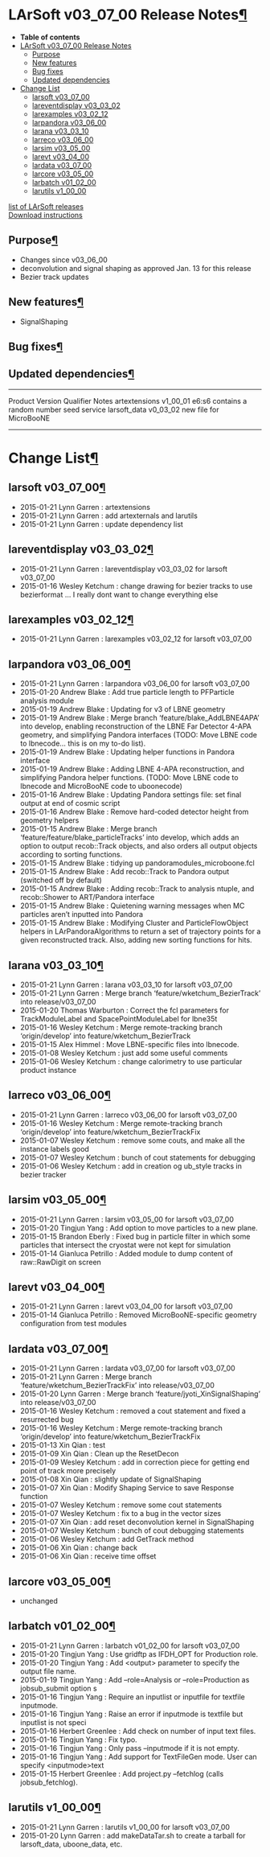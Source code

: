 LArSoft v03\_07\_00 Release Notes[¶](#LArSoft-v03_07_00-Release-Notes)
======================================================================

-   **Table of contents**
-   [LArSoft v03\_07\_00 Release Notes](#LArSoft-v03_07_00-Release-Notes)
    -   [Purpose](#Purpose)
    -   [New features](#New-features)
    -   [Bug fixes](#Bug-fixes)
    -   [Updated dependencies](#Updated-dependencies)
-   [Change List](#Change-List)
    -   [larsoft v03\_07\_00](#larsoft-v03_07_00)
    -   [lareventdisplay v03\_03\_02](#lareventdisplay-v03_03_02)
    -   [larexamples v03\_02\_12](#larexamples-v03_02_12)
    -   [larpandora v03\_06\_00](#larpandora-v03_06_00)
    -   [larana v03\_03\_10](#larana-v03_03_10)
    -   [larreco v03\_06\_00](#larreco-v03_06_00)
    -   [larsim v03\_05\_00](#larsim-v03_05_00)
    -   [larevt v03\_04\_00](#larevt-v03_04_00)
    -   [lardata v03\_07\_00](#lardata-v03_07_00)
    -   [larcore v03\_05\_00](#larcore-v03_05_00)
    -   [larbatch v01\_02\_00](#larbatch-v01_02_00)
    -   [larutils v1\_00\_00](#larutils-v1_00_00)

[list of LArSoft releases](LArSoft_release_list)\
[Download instructions](http://scisoft.fnal.gov/scisoft/bundles/larsoft/v03_07_00/larsoft-v03_07_00.html)


Purpose[¶](#Purpose)
--------------------

-   Changes since v03\_06\_00
-   deconvolution and signal shaping as approved Jan. 13 for this release
-   Bezier track updates


New features[¶](#New-features)
------------------------------

-   SignalShaping


Bug fixes[¶](#Bug-fixes)
------------------------


Updated dependencies[¶](#Updated-dependencies)
----------------------------------------------

  --------------- ------------ ----------- ---------------------------------------
  Product         Version      Qualifier   Notes
  artextensions   v1\_00\_01   e6:s6       contains a random number seed service
  larsoft\_data   v0\_03\_02               new file for MicroBooNE
  --------------- ------------ ----------- ---------------------------------------


Change List[¶](#Change-List)
============================


larsoft v03\_07\_00[¶](#larsoft-v03_07_00)
------------------------------------------

-   2015-01-21 Lynn Garren : artextensions
-   2015-01-21 Lynn Garren : add artexternals and larutils
-   2015-01-21 Lynn Garren : update dependency list


lareventdisplay v03\_03\_02[¶](#lareventdisplay-v03_03_02)
----------------------------------------------------------

-   2015-01-21 Lynn Garren : lareventdisplay v03\_03\_02 for larsoft v03\_07\_00
-   2015-01-16 Wesley Ketchum : change drawing for bezier tracks to use bezierformat … I really dont want to change everything else


larexamples v03\_02\_12[¶](#larexamples-v03_02_12)
--------------------------------------------------

-   2015-01-21 Lynn Garren : larexamples v03\_02\_12 for larsoft v03\_07\_00


larpandora v03\_06\_00[¶](#larpandora-v03_06_00)
------------------------------------------------

-   2015-01-21 Lynn Garren : larpandora v03\_06\_00 for larsoft v03\_07\_00
-   2015-01-20 Andrew Blake : Add true particle length to PFParticle analysis module
-   2015-01-19 Andrew Blake : Updating for v3 of LBNE geometry
-   2015-01-19 Andrew Blake : Merge branch ‘feature/blake\_AddLBNE4APA’ into develop, enabling reconstruction of the LBNE Far Detector 4-APA geometry, and simplifying Pandora interfaces (TODO: Move LBNE code to lbnecode… this is on my to-do list).
-   2015-01-19 Andrew Blake : Updating helper functions in Pandora interface
-   2015-01-19 Andrew Blake : Adding LBNE 4-APA reconstruction, and simplifying Pandora helper functions. (TODO: Move LBNE code to lbnecode and MicroBooNE code to uboonecode)
-   2015-01-16 Andrew Blake : Updating Pandora settings file: set final output at end of cosmic script
-   2015-01-16 Andrew Blake : Remove hard-coded detector height from geometry helpers
-   2015-01-15 Andrew Blake : Merge branch ‘feature/feature/blake\_particleTracks’ into develop, which adds an option to output recob::Track objects, and also orders all output objects according to sorting functions.
-   2015-01-15 Andrew Blake : tidying up pandoramodules\_microboone.fcl
-   2015-01-15 Andrew Blake : Add recob::Track to Pandora output (switched off by default)
-   2015-01-15 Andrew Blake : Adding recob::Track to analysis ntuple, and recob::Shower to ART/Pandora interface
-   2015-01-15 Andrew Blake : Quietening warning messages when MC particles aren’t inputted into Pandora
-   2015-01-15 Andrew Blake : Modifying Cluster and ParticleFlowObject helpers in LArPandoraAlgorithms to return a set of trajectory points for a given reconstructed track. Also, adding new sorting functions for hits.


larana v03\_03\_10[¶](#larana-v03_03_10)
----------------------------------------

-   2015-01-21 Lynn Garren : larana v03\_03\_10 for larsoft v03\_07\_00
-   2015-01-21 Lynn Garren : Merge branch ‘feature/wketchum\_BezierTrack’ into release/v03\_07\_00
-   2015-01-20 Thomas Warburton : Correct the fcl parameters for TrackModuleLabel and SpacePointModuleLabel for lbne35t
-   2015-01-16 Wesley Ketchum : Merge remote-tracking branch ‘origin/develop’ into feature/wketchum\_BezierTrack
-   2015-01-15 Alex Himmel : Move LBNE-specific files into lbnecode.
-   2015-01-08 Wesley Ketchum : just add some useful comments
-   2015-01-06 Wesley Ketchum : change calorimetry to use particular product instance


larreco v03\_06\_00[¶](#larreco-v03_06_00)
------------------------------------------

-   2015-01-21 Lynn Garren : larreco v03\_06\_00 for larsoft v03\_07\_00
-   2015-01-16 Wesley Ketchum : Merge remote-tracking branch ‘origin/develop’ into feature/wketchum\_BezierTrackFix
-   2015-01-07 Wesley Ketchum : remove some couts, and make all the instance labels good
-   2015-01-07 Wesley Ketchum : bunch of cout statements for debugging
-   2015-01-06 Wesley Ketchum : add in creation og ub\_style tracks in bezier tracker


larsim v03\_05\_00[¶](#larsim-v03_05_00)
----------------------------------------

-   2015-01-21 Lynn Garren : larsim v03\_05\_00 for larsoft v03\_07\_00
-   2015-01-20 Tingjun Yang : Add option to move particles to a new plane.
-   2015-01-15 Brandon Eberly : Fixed bug in particle filter in which some particles that intersect the cryostat were not kept for simulation
-   2015-01-14 Gianluca Petrillo : Added module to dump content of raw::RawDigit on screen


larevt v03\_04\_00[¶](#larevt-v03_04_00)
----------------------------------------

-   2015-01-21 Lynn Garren : larevt v03\_04\_00 for larsoft v03\_07\_00
-   2015-01-14 Gianluca Petrillo : Removed MicroBooNE-specific geometry configuration from test modules


lardata v03\_07\_00[¶](#lardata-v03_07_00)
------------------------------------------

-   2015-01-21 Lynn Garren : lardata v03\_07\_00 for larsoft v03\_07\_00
-   2015-01-21 Lynn Garren : Merge branch ‘feature/wketchum\_BezierTrackFix’ into release/v03\_07\_00
-   2015-01-20 Lynn Garren : Merge branch ‘feature/jyoti\_XinSignalShaping’ into release/v03\_07\_00
-   2015-01-16 Wesley Ketchum : removed a cout statement and fixed a resurrected bug
-   2015-01-16 Wesley Ketchum : Merge remote-tracking branch ‘origin/develop’ into feature/wketchum\_BezierTrackFix
-   2015-01-13 Xin Qian : test
-   2015-01-09 Xin Qian : Clean up the ResetDecon
-   2015-01-09 Wesley Ketchum : add in correction piece for getting end point of track more precisely
-   2015-01-08 Xin Qian : slightly update of SignalShaping
-   2015-01-07 Xin Qian : Modify Shaping Service to save Response function
-   2015-01-07 Wesley Ketchum : remove some cout statements
-   2015-01-07 Wesley Ketchum : fix to a bug in the vector sizes
-   2015-01-07 Xin Qian : add reset deconvolution kernel in SignalShaping
-   2015-01-07 Wesley Ketchum : bunch of cout debugging statements
-   2015-01-06 Wesley Ketchum : add GetTrack method
-   2015-01-06 Xin Qian : change back
-   2015-01-06 Xin Qian : receive time offset


larcore v03\_05\_00[¶](#larcore-v03_05_00)
------------------------------------------

-   unchanged


larbatch v01\_02\_00[¶](#larbatch-v01_02_00)
--------------------------------------------

-   2015-01-21 Lynn Garren : larbatch v01\_02\_00 for larsoft v03\_07\_00
-   2015-01-20 Tingjun Yang : Use gridftp as IFDH\_OPT for Production role.
-   2015-01-20 Tingjun Yang : Add \<output\> parameter to specify the output file name.
-   2015-01-19 Tingjun Yang : Add –role=Analysis or –role=Production as jobsub\_submit option s
-   2015-01-16 Tingjun Yang : Require an inputlist or inputfile for textfile inputmode.
-   2015-01-16 Tingjun Yang : Raise an error if inputmode is textfile but inputlist is not speci
-   2015-01-16 Herbert Greenlee : Add check on number of input text files.
-   2015-01-16 Tingjun Yang : Fix typo.
-   2015-01-16 Tingjun Yang : Only pass –inputmode if it is not empty.
-   2015-01-16 Tingjun Yang : Add support for TextFileGen mode. User can specify \<inputmode\>text
-   2015-01-15 Herbert Greenlee : Add project.py –fetchlog (calls jobsub\_fetchlog).


larutils v1\_00\_00[¶](#larutils-v1_00_00)
------------------------------------------

-   2015-01-21 Lynn Garren : larutils v1\_00\_00 for larsoft v03\_07\_00
-   2015-01-20 Lynn Garren : add makeDataTar.sh to create a tarball for larsoft\_data, uboone\_data, etc.
